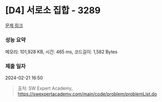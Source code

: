 # [D4] 서로소 집합 - 3289 

[문제 링크](https://swexpertacademy.com/main/code/problem/problemDetail.do?contestProbId=AWBJKA6qr2oDFAWr) 

### 성능 요약

메모리: 101,928 KB, 시간: 465 ms, 코드길이: 1,582 Bytes

### 제출 일자

2024-02-21 16:50



> 출처: SW Expert Academy, https://swexpertacademy.com/main/code/problem/problemList.do